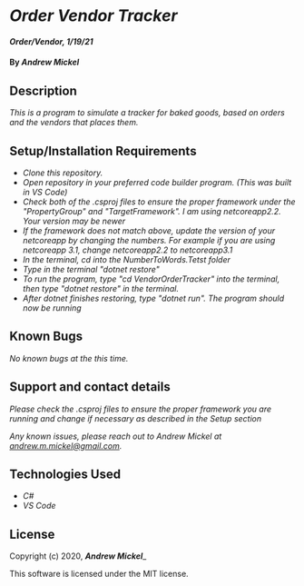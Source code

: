 # _Order Vendor Tracker_

#### _Order/Vendor, 1/19/21_

#### By _Andrew Mickel_

## Description

_This is a program to simulate a tracker for baked goods, based on orders and the vendors that places them._

## Setup/Installation Requirements

* _Clone this repository._
* _Open repository in your preferred code builder program. (This was built in VS Code)_
* _Check both of the .csproj files to ensure the proper framework under the "PropertyGroup" and "TargetFramework". I am using netcoreapp2.2. Your version may be newer_
* _If the framework does not match above, update the version of your netcoreapp by changing the numbers. For example if you are using netcoreapp 3.1, change netcoreapp2.2 to netcoreapp3.1_
* _In the terminal, cd into the NumberToWords.Tetst folder_
* _Type in the terminal "dotnet restore"_
* _To run the program, type "cd VendorOrderTracker" into the terminal, then type "dotnet restore" in the terminal._
* _After dotnet finishes restoring, type "dotnet run". The program should now be running_

## Known Bugs

_No known bugs at the this time._

## Support and contact details

_Please check the .csproj files to ensure the proper framework you are running and change if necessary as described in the Setup section_

_Any known issues, please reach out to Andrew Mickel at andrew.m.mickel@gmail.com._

## Technologies Used

* _C#_
* _VS Code_

## License

Copyright (c) 2020, **_Andrew Mickel_**_

This software is licensed under the MIT license.